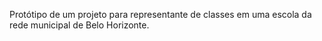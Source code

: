 Protótipo de um projeto para representante de classes em uma escola da rede municipal de Belo Horizonte.
